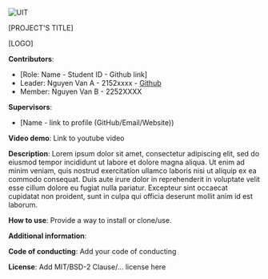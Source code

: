 ![UIT](https://img.shields.io/badge/from-UIT%20VNUHCM-blue?style=for-the-badge&link=https%3A%2F%2Fwww.uit.edu.vn%2F)

[PROJECT'S TITLE]

[LOGO]

**Contributors**:

- [Role: Name - Student ID - Github link]
- Leader: Nguyen Van A - 2152xxxx - [Github](https://github.com/vutuanhai237)
- Member: Nguyen Van B - 2252XXXX

**Supervisors**:

- [Name - link to profile (GitHub/Email/Website))

**Video demo**: Link to youtube video

**Description**: Lorem ipsum dolor sit amet, consectetur adipiscing elit, sed do eiusmod tempor incididunt ut labore et dolore magna aliqua. Ut enim ad minim veniam, quis nostrud exercitation ullamco laboris nisi ut aliquip ex ea commodo consequat. Duis aute irure dolor in reprehenderit in voluptate velit esse cillum dolore eu fugiat nulla pariatur. Excepteur sint occaecat cupidatat non proident, sunt in culpa qui officia deserunt mollit anim id est laborum.

**How to use**: Provide a way to install or clone/use.

**Additional information**: 

**Code of conducting**: Add your code of conducting

**License**: Add MIT/BSD-2 Clause/... license here
